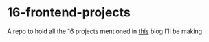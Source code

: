 # 16-frontend-projects
A repo to hold all the 16 projects mentioned in [this](https://dev.to/frontendmentor/16-front-end-projects-with-designs-to-help-improve-your-coding-skills-5ajl) blog I'll be making
